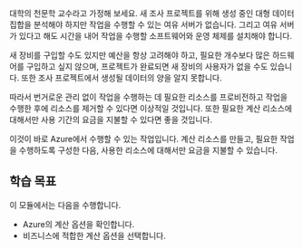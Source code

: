 대학의 천문학 교수라고 가정해 보세요. 새 조사 프로젝트를 위해 생성 중인 대형 데이터 집합을 분석해야 하지만 작업을 수행할 수 있는 여유 서버가 없습니다. 그리고 여유 서버가 있다고 해도 시간을 내어 작업을 수행할 소프트웨어와 운영 체제를 설치해야 합니다. 

새 장비를 구입할 수도 있지만 예산을 항상 고려해야 하고, 필요한 개수보다 많은 하드웨어를 구입하고 싶지 않으며, 프로젝트가 완료되면 새 장비의 사용자가 없을 수도 있습니다. 또한 조사 프로젝트에서 생성될 데이터의 양을 알지 못합니다.

따라서 번거로운 관리 없이 작업을 수행하는 데 필요한 리소스를 프로비전하고 작업을 수행한 후에 리소스를 제거할 수 있다면 이상적일 것입니다. 또한 필요한 계산 리소스에 대해서만 사용 기간의 요금을 지불할 수 있다면 좋을 것입니다.

이것이 바로 Azure에서 수행할 수 있는 작업입니다. 계산 리소스를 만들고, 필요한 작업을 수행하도록 구성한 다음, 사용한 리소스에 대해서만 요금을 지불할 수 있습니다.

## <a name="learning-objectives"></a>학습 목표
이 모듈에서는 다음을 수행합니다.

- Azure의 계산 옵션을 확인합니다.
- 비즈니스에 적합한 계산 옵션을 선택합니다.
